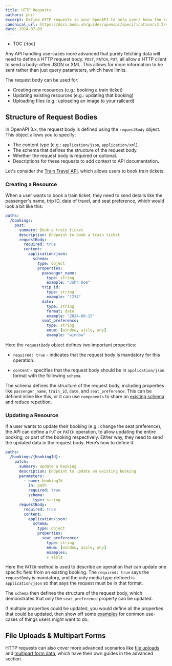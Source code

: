 ```yaml
---
title: HTTP Requests
authors: phil
excerpt: Define HTTP requests in your OpenAPI to help users know the rules on what to send and how.
canonical_url: https://docs.bump.sh/guides/openapi/specification/v3.2/understanding-structure/http-requests/
date: 2024-07-09
---
```


- TOC
{:toc}

Any API handling use-cases more advanced that purely fetching data will need to define a HTTP request body. `POST`, `PATCH`, `PUT`, all allow a HTTP client to send a body: often JSON or XML. This allows for more information to be sent rather than just query parameters, which have limits. 

The request body can be used for:

- Creating new resources (e.g.: booking a train ticket)
- Updating existing resources (e.g.: updating that booking)
- Uploading files (e.g.: uploading an image to your railcard)

## Structure of Request Bodies

In OpenAPI 3.x, the request body is defined using the `requestBody` object. This object allows you to specify:

- The content type (e.g.: `application/json`, `application/xml`).
- The schema that defines the structure of the request body.
- Whether the request body is required or optional.
- Descriptions for these requests to add context to API documentation.

Let's consider the [Train Travel API](https://bump.sh/blog/modern-openapi-petstore-replacement), which allows users to book train tickets.

### Creating a Resource

When a user wants to book a train ticket, they need to send details like the passenger's name, trip ID, date of travel, and seat preference, which would look a bit like this:

```yaml
paths:
  /bookings:
    post:
      summary: Book a train ticket
      description: Endpoint to book a train ticket
      requestBody:
        required: true
        content:
          application/json:
            schema:
              type: object
              properties:
                passenger_name:
                  type: string
                  example: "John Doe"
                trip_id:
                  type: string
                  example: "1234"
                date:
                  type: string
                  format: date
                  example: "2024-08-15"
                seat_preference:
                  type: string
                  enum: [window, aisle, any]
                  example: "window"
```

Here the `requestBody` object defines two important properties:

- `required: true` - indicates that the request body is mandatory for this operation.
  
- `content` - specifies that the request body should be in `application/json` format with the following `schema`.

The schema defines the structure of the request body, including properties like `passenger_name`, `train_id`, `date`, and `seat_preference`. This can be defined inline like this, or it can use `components` to share an [existing schema](_guides/openapi/specification/v3.1/data-models/schema-and-data-types.md) and reduce repetition. 

### Updating a Resource

If a user wants to update their booking (e.g.: change the seat preference), the API can define a `PUT` or `PATCH` operation, to allow updating the entire booking, or part of the booking respectively. Either way, they need to send the updated data in the request body. Here’s how to define it:

```yaml
paths:
  /bookings/{bookingId}:
    patch:
      summary: Update a booking
      description: Endpoint to update an existing booking
      parameters:
        - name: bookingId
          in: path
          required: true
          schema:
            type: string
      requestBody:
        required: true
        content:
          application/json:
            schema:
              type: object
              properties:
                seat_preference:
                  type: string
                  enum: [window, aisle, any]
                  examples: 
                  - aisle
```

Here the `PATCH` method is used to describe an operation that can update one specific field from an existing booking. The `required: true` says the `requestBody` is mandatory, and the only media type defined is `application/json` so that says the request must be in that format.

The `schema` then defines the structure of the request body, which demonstrates that only the `seat_preference` property can be updated.

If multiple properties could be updated, you would define all the properties that could be updated, then show off some [examples](_guides/openapi/specification/v3.1/data-models/examples.md) for common use-cases of things users might want to do.

## File Uploads & Multipart Forms

HTTP requests can also cover more advanced scenarios like [file uploads](_guides/openapi/specification/v3.1/advanced/file-uploads.md) and [multipart form data](_guides/openapi/specification/v3.1/advanced/multipart-form-data.md), which have their own guides in the advanced section.
